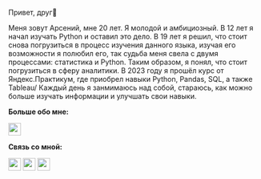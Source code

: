 Привет, друг👋

Меня зовут Арсений, мне 20 лет.
Я молодой и амбициозный. В 12 лет я начал изучать Python и оставил это дело. В 19 лет я решил, что стоит снова погрузиться в процесс изучения данного языка, изучая его возможности я полюбил его, так судьба меня свела с двумя процессами: статистика и Python. Таким образом, я понял, что стоит погрузиться в сферу аналитики. В 2023 году я прошёл курс от Яндекс.Практикум, где приобрел навыки Python, Pandas, SQL, а также Tableau/ Каждый день я занмимаюсь над собой, стараюсь, как можно больше изучать информации и улучшать свои навыки.

**Больше обо мне:**
<p><a href="https://kostroma.hh.ru/applicant/resumes/view?resume=d2f23e43ff0b9a8b090039ed1f4d364d4e4338">
<img src="https://upload.wikimedia.org/wikipedia/commons/thumb/7/79/HeadHunter_logo.png/640px-HeadHunter_logo.png" height=25></a>
  
**Связь со мной:**
 
<a href="https://vk.com/dolgiyarseniy"><img src="https://free-png.ru/wp-content/uploads/2022/02/free-png.ru-307.png" height=25></a> <a href="https://t.me/hehehahahlhl">
<img src="https://cdn.icon-icons.com/icons2/2108/PNG/512/telegram_icon_130816.png" height=25></a>
<a href="https://www.instagram.com/hehehahahlhl/"> <img src="https://pngicon.ru/file/uploads/instagram.png" height=25></a> 
   
